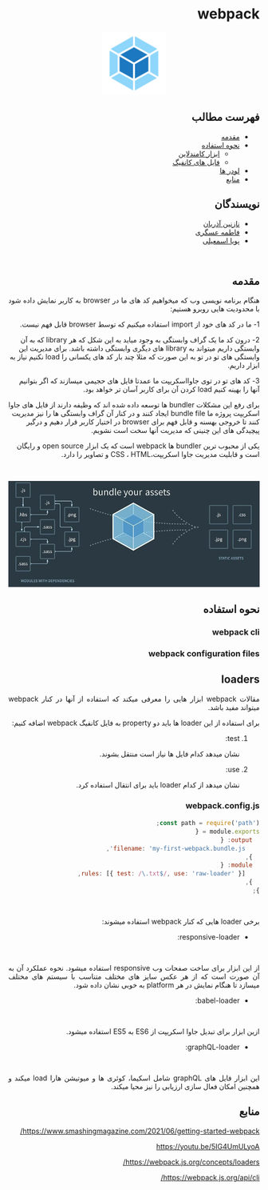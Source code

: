 <div dir="rtl">

# webpack

<p align=center><img src="./images/icon.svg" width="25%" height="25%"></p>

## فهرست مطالب
- [مقدمه](#مقدمه)
- [نحوه استفاده](#نحوه-استفاده)
  - [ابزار کامندلاین](#webpack-cli)
  - [فایل های کانفیگ](#webpack-configuration-files)
- [لودر ها](#loaders)
- [منابع](#منابع)

## نویسندگان
- [نازنین آذریان](https://github.com/Nazhixx)
- [فاطمه عسگری](https://github.com/fatemeh-asgari)
- [پویا اسمعیلی](https://github.com/PouyaEsmaili)


<br/>

## مقدمه 
<p align=right style="text-align: justify;">
هنگام برنامه نویسی وب که میخواهیم کد های ما در 
browser 
به کاربر نمایش داده شود با محدودیت هایی روبرو هستیم:

1- ما در کد های خود از import استفاده میکنیم که توسط browser قابل فهم نیست.

2- درون کد ما یک گراف وابستگی به وجود میاید به این شکل که هر 
library که به آن وابستگی داریم میتواند به library های دیگری وابستگی داشته باشد. برای مدیریت این وابستگی های تو در تو به این صورت که مثلا چند بار کد های یکسانی را load نکنیم نیاز به ابزار داریم.

3- کد های تو در توی جاوااسکریپت ما عمدتا فایل های حجیمی میسازند که اگر بتوانیم آنها را بهینه کنیم load کردن آن برای کاربر آسان تر خواهد بود.

برای رفع این مشکلات bundler ها توسعه داده شده اند که وظیفه دارند از فایل های جاوا اسکریپت پروژه ما bundle file ایجاد کنند و در کنار آن گراف وابستگی ها را نیز مدیریت کنند تا خروجی بهسنه و قابل فهم برای browser در اختیار کاربر قرار دهیم و درگیر پیچیدگی های این چنینی که مدیریت آنها سخت است نشویم.

یکی از محبوب ترین bundler ها webpack است که یک ابزار open source   و رایگان است و قابلیت مدیریت جاوا اسکریپت،CSS ، HTML و تصاویر را دارد.
</p>

</br>

<p align=center><img src="./images/webpack-prosite.jpg" ></p>

## نحوه استفاده
### webpack cli
### webpack configuration files

## loaders
<p align=right style="text-align: justify;">
مقالات webpack ابزار هایی را معرفی میکند که استفاده از آنها در کنار webpack میتواند مفید باشد.
</p>
<p align=right style="text-align: justify;">
برای استفاده از این loader ها باید دو property به فایل کانفیگ webpack اضافه کنیم:
</p>

<ol>
<li>test:</li>
<p align=right style="text-align: justify;">
نشان میدهد کدام فایل ها نیاز است منتقل بشوند.
</p>
<li>use:</li>
<p align=right style="text-align: justify;">
نشان میدهد از کدام loader باید برای انتقال استفاده کرد.
</p>
</ol>

### webpack.config.js
``` js
const path = require('path');
module.exports = {
  output: {
    filename: 'my-first-webpack.bundle.js',
  },
  module: {
    rules: [{ test: /\.txt$/, use: 'raw-loader' }],
  },
};
```
</br>

برخی loader هایی که کنار webpack استفاده میشوند:


- responsive-loader:
</br>
<p align=right style="text-align: justify;"> از این ابزار برای ساخت صفحات وب responsive استفاده میشود. نحوه عملکرد آن به آن صورت است که از هر عکس سایز های مختلف متناسب با سیستم های مختلف میسازد تا هنگام نمایش در هر platform  به خوبی نشان داده شود. </p>

- babel-loader:
</br>
<p align=right style="text-align: justify;">
ازین ابزار برای تبدیل جاوا اسکریپت از ES6 به ES5 استفاده میشود.
</p>

- graphQL-loader:
</br>
<p align=right style="text-align: justify;">
این ابزار فایل های graphQL شامل اسکیما، کوئری ها و میوتیشن هارا load میکند و همچنین امکان فعال سازی ارزیابی را نیز محیا میکند.
</p>

## منابع
https://www.smashingmagazine.com/2021/06/getting-started-webpack/

https://youtu.be/5IG4UmULyoA

https://webpack.js.org/concepts/loaders/

https://webpack.js.org/api/cli/

</div>